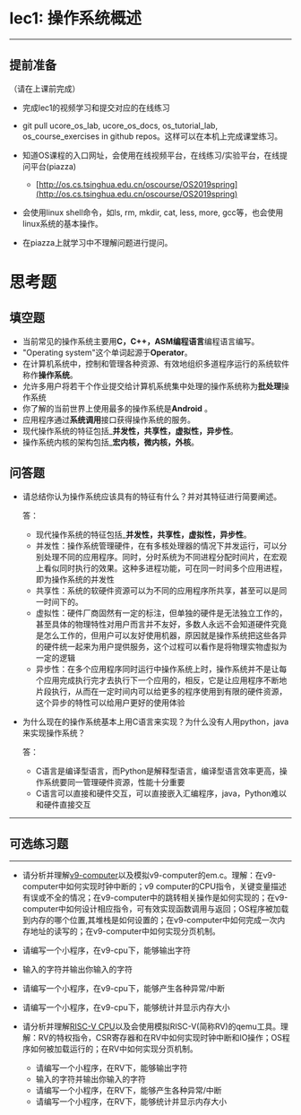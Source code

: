 # lec1: 操作系统概述

---

## **提前准备**

（请在上课前完成）

* 完成lec1的视频学习和提交对应的在线练习
* git pull ucore\_os\_lab, ucore\_os\_docs, os\_tutorial\_lab, os\_course\_exercises in github repos。这样可以在本机上完成课堂练习。
* 知道OS课程的入口网址，会使用在线视频平台，在线练习/实验平台，在线提问平台\(piazza\)
  * [http://os.cs.tsinghua.edu.cn/oscourse/OS2019spring](http://os.cs.tsinghua.edu.cn/oscourse/OS2019spring)


* 会使用linux shell命令，如ls, rm, mkdir, cat, less, more, gcc等，也会使用linux系统的基本操作。
* 在piazza上就学习中不理解问题进行提问。



# 思考题

## 填空题

* 当前常见的操作系统主要用**C，C++，ASM编程语言**编程语言编写。
* "Operating system"这个单词起源于**Operator**。
* 在计算机系统中，控制和管理各种资源、有效地组织多道程序运行的系统软件称作**操作系统**。
* 允许多用户将若干个作业提交给计算机系统集中处理的操作系统称为**批处理**操作系统
* 你了解的当前世界上使用最多的操作系统是**Android** 。
* 应用程序通过**系统调用**接口获得操作系统的服务。
* 现代操作系统的特征包括_**并发性，共享性，虚拟性，异步性**。
* 操作系统内核的架构包括_**宏内核，微内核，外核**。


## 问答题

- 请总结你认为操作系统应该具有的特征有什么？并对其特征进行简要阐述。

  答：

  * 现代操作系统的特征包括_**并发性，共享性，虚拟性，异步性**。
  * 并发性：操作系统管理硬件，在有多核处理器的情况下并发运行，可以分别处理不同的应用程序。同时，分时系统为不同进程分配时间片，在宏观上看似同时执行的效果。这种多进程功能，可在同一时间多个应用进程，即为操作系统的并发性
  * 共享性：系统的软硬件资源可以为不同的应用程序所共享，甚至可以是同一时间下的。
  * 虚拟性：硬件厂商固然有一定的标注，但单独的硬件是无法独立工作的，甚至具体的物理特性对用户而言并不友好，多数人永远不会知道硬件究竟是怎么工作的，但用户可以友好使用机器，原因就是操作系统把这些各异的硬件统一起来为用户提供服务，这个过程可以看作是将物理实物虚拟为一定的逻辑
  * 异步性：在多个应用程序同时运行中操作系统上时，操作系统并不是让每个应用完成执行完才去执行下一个应用的，相反，它是让应用程序不断地片段执行，从而在一定时间内可以给更多的程序使用到有限的硬件资源，这个异步的特性可以给用户更好的使用体验


- 为什么现在的操作系统基本上用C语言来实现？为什么没有人用python，java来实现操作系统？

  答：

  * C语言是编译型语言，而Python是解释型语言，编译型语言效率更高，操作系统要同一管理硬件资源，性能十分重要
  * C语言可以直接和硬件交互，可以直接嵌入汇编程序，java，Python难以和硬件直接交互

---

## 可选练习题

---

- 请分析并理解[v9\-computer](https://github.com/chyyuu/os_tutorial_lab/blob/master/v9_computer/docs/v9_computer.md)以及模拟v9\-computer的em.c。理解：在v9\-computer中如何实现时钟中断的；v9 computer的CPU指令，关键变量描述有误或不全的情况；在v9\-computer中的跳转相关操作是如何实现的；在v9\-computer中如何设计相应指令，可有效实现函数调用与返回；OS程序被加载到内存的哪个位置,其堆栈是如何设置的；在v9\-computer中如何完成一次内存地址的读写的；在v9\-computer中如何实现分页机制。


- 请编写一个小程序，在v9-cpu下，能够输出字符


- 输入的字符并输出你输入的字符


- 请编写一个小程序，在v9-cpu下，能够产生各种异常/中断


- 请编写一个小程序，在v9-cpu下，能够统计并显示内存大小



- 请分析并理解[RISC-V CPU](http://www.riscvbook.com/chinese/)以及会使用模拟RISC\-V(简称RV)的qemu工具。理解：RV的特权指令，CSR寄存器和在RV中如何实现时钟中断和IO操作；OS程序如何被加载运行的；在RV中如何实现分页机制。
  - 请编写一个小程序，在RV下，能够输出字符
  - 输入的字符并输出你输入的字符
  - 请编写一个小程序，在RV下，能够产生各种异常/中断
  - 请编写一个小程序，在RV下，能够统计并显示内存大小
